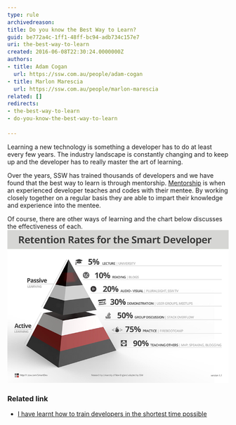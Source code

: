```yaml
---
type: rule
archivedreason: 
title: Do you know the Best Way to Learn?
guid: be772a4c-1ff1-48ff-bc94-adb734c157e7
uri: the-best-way-to-learn
created: 2016-06-08T22:30:24.0000000Z
authors:
- title: Adam Cogan
  url: https://ssw.com.au/people/adam-cogan
- title: Marlon Marescia
  url: https://ssw.com.au/people/marlon-marescia
related: []
redirects:
- the-best-way-to-learn
- do-you-know-the-best-way-to-learn

---
```


Learning a new technology is something a developer has to do at least every few years. The industry landscape is constantly changing and to keep up and the developer has to really master the art of learning.

Over the years, SSW has trained thousands of developers and we have found that the best way to learn is through mentorship. [Mentorship](http://adamcogan.com/2016/06/06/train-devs-quickly/) is when an experienced developer teaches and codes with their mentee. By working closely together on a regular basis they are able to impart their knowledge and experience into the mentee.

Of course, there are other ways of learning and the chart below discusses the effectiveness of each.
![](learn-rate.png)

<!--endintro-->

### Related link

* [I have learnt how to train developers in the shortest time possible](http://adamcogan.com/2016/06/06/train-devs-quickly/ "I have learnt how to train developers in the shortest time possible")
